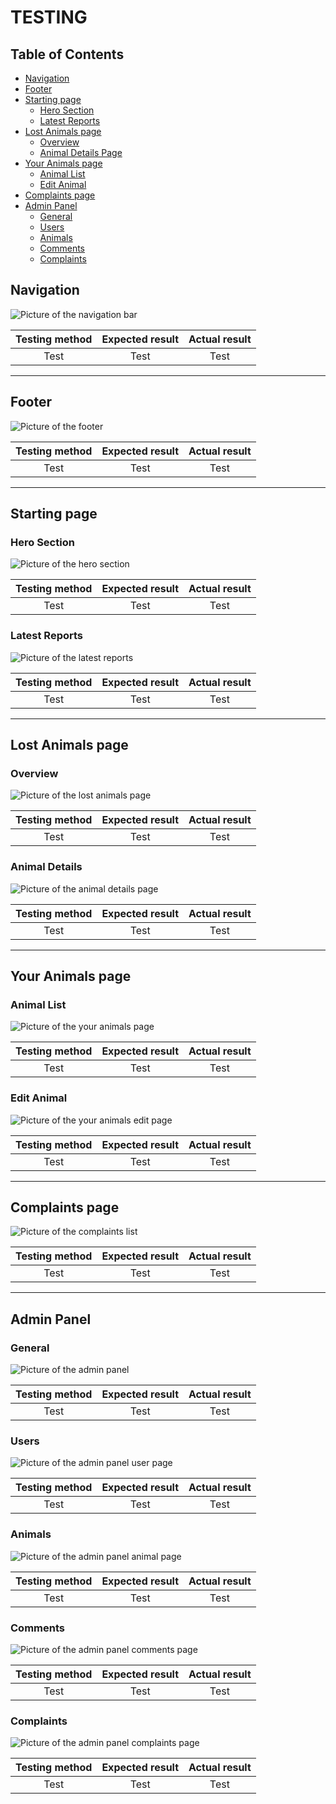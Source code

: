 # TESTING

## Table of Contents

* [Navigation](#navigation)
* [Footer](#footer)
* [Starting page](#starting-page)
  * [Hero Section](#hero-section)
  * [Latest Reports](#latest-reports)
* [Lost Animals page](#lost-animals-page)
  * [Overview](#overview)
  * [Animal Details Page](#animal-details)
* [Your Animals page](#your-animals-page)
  * [Animal List](#animal-list)
  * [Edit Animal](#edit-animal)
* [Complaints page](#complaints-page)
* [Admin Panel](#admin-panel)
  * [General](#general)
  * [Users](#users)
  * [Animals](#animals)
  * [Comments](#comments)
  * [Complaints](#complaints)

## Navigation

![Picture of the navigation bar](docs/testing/navigation.jpg)

| Testing method | Expected result | Actual result |
|:-------------:|:---------------:|:-------------:|
| Test | Test | Test |

---

## Footer

![Picture of the footer](docs/testing/footer.jpg)

| Testing method | Expected result | Actual result |
|:-------------:|:---------------:|:-------------:|
| Test | Test | Test |

---

## Starting page

### Hero Section

![Picture of the hero section](docs/testing/hero-section.jpg)

| Testing method | Expected result | Actual result |
|:-------------:|:---------------:|:-------------:|
| Test | Test | Test |

### Latest Reports

![Picture of the latest reports](docs/testing/latest-reports.jpg)

| Testing method | Expected result | Actual result |
|:-------------:|:---------------:|:-------------:|
| Test | Test | Test |

---

## Lost Animals page

### Overview

![Picture of the lost animals page](docs/testing/lost-animals.jpg)

| Testing method | Expected result | Actual result |
|:-------------:|:---------------:|:-------------:|
| Test | Test | Test |

### Animal Details

![Picture of the animal details page](docs/testing/animal-details.jpg)

| Testing method | Expected result | Actual result |
|:-------------:|:---------------:|:-------------:|
| Test | Test | Test |

---

## Your Animals page

### Animal List

![Picture of the your animals page](docs/testing/your-animals.jpg)

| Testing method | Expected result | Actual result |
|:-------------:|:---------------:|:-------------:|
| Test | Test | Test |

### Edit Animal

![Picture of the your animals edit page](docs/testing/edit-animal.jpg)

| Testing method | Expected result | Actual result |
|:-------------:|:---------------:|:-------------:|
| Test | Test | Test |

---

## Complaints page

![Picture of the complaints list](docs/testing/complaints.jpg)

| Testing method | Expected result | Actual result |
|:-------------:|:---------------:|:-------------:|
| Test | Test | Test |

---

## Admin Panel

### General

![Picture of the admin panel](docs/testing/admin-panel.jpg)

| Testing method | Expected result | Actual result |
|:-------------:|:---------------:|:-------------:|
| Test | Test | Test |

### Users

![Picture of the admin panel user page](docs/testing/admin-panel-user.jpg)

| Testing method | Expected result | Actual result |
|:-------------:|:---------------:|:-------------:|
| Test | Test | Test |

### Animals

![Picture of the admin panel animal page](docs/testing/admin-panel-animals.jpg)

| Testing method | Expected result | Actual result |
|:-------------:|:---------------:|:-------------:|
| Test | Test | Test |

### Comments

![Picture of the admin panel comments page](docs/testing/admin-panel-comments.jpg)

| Testing method | Expected result | Actual result |
|:-------------:|:---------------:|:-------------:|
| Test | Test | Test |

### Complaints

![Picture of the admin panel complaints page](docs/testing/admin-panel-complaints.jpg)

| Testing method | Expected result | Actual result |
|:-------------:|:---------------:|:-------------:|
| Test | Test | Test |